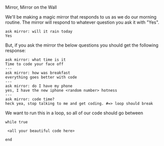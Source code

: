 Mirror, Mirror on the Wall

We'll be making a magic mirror that responds to us as we do our morning routine.  The mirror will respond to whatever question you ask it with "Yes".

```
ask mirror: will it rain today
Yes
```
But, if you ask the mirror the below questions you should get the following response:

```
ask mirror: what time is it
Time to code your face off
---
ask mirror: how was breakfast
everything goes better with code
---
ask mirror: do I have my phone
yes, I have the new iphone <random number> hotness
---
ask mirror: code time?
heck yea, stop talking to me and get coding. #=> loop should break
```

We want to run this in a loop, so all of our code should go between

```
while true

 <all your beautiful code here>

end
```